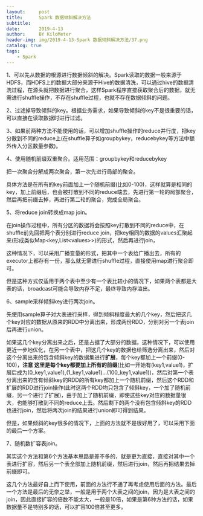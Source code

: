 ```yaml
---
layout:     post
title:      Spark 数据倾斜解决方法
subtitle:   
date:       2019-4-13
author:     BY KiloMeter
header-img: img/2019-4-13-Spark 数据倾斜解决方法/37.png
catalog: true
tags:
    - Spark
---
```


1、可以先从数据的根源进行数据倾斜的解决。Spark读取的数据一般来源于HDFS，而HDFS上的数据大部分来源于Hive的数据清洗，可以通过hive的数据清洗过程，在源头就把数据进行聚合，这样Spark程序直接获取聚合后的数据，就无需进行shuffle操作，不存在shuffle过程，也就不存在数据倾斜的问题。

2、过滤掉导致倾斜的key。根据业务需求，如果导致倾斜的key不是很重要的话，可以直接在读取数据时进行过滤。

3、如果前两种方法不能使用的话，可以增加shuffle操作的reduce并行度，把key分散到不同的reduce上(在shuffle算子如groupbykey，reducebykey等方法中额外传入分区数量参数)。

4、使用随机前缀双重聚合。适用范围：groupbykey和reducebykey

把一次聚合分解成两次聚合，第一次先进行局部的聚合。

具体方法是在所有的key前面加上一个随机前缀(比如0-100)，这样就算是相同的key，加上前缀后，也会被打散到不同的reduce端去，先进行第一轮的局部聚合，然后再把前缀去掉，再进行第二轮的聚合，完成全局聚合。

5、将reduce join转换成map join。

在join操作过程中，所有分区的数据将会按照key打散到不同的reduce中，在shuffle前先回把两个表分别进行reduce join，把key相同的数据的values汇聚起来(形成类似Map\<key,List\<values\>\>)的形式，然后再进行join，

这种情况下，可以采用广播变量的形式，把其中一个表给广播出去，所有的executor上都存有一份，那么就无需进行shuffle过程，直接使用map进行聚合即可。

但是这种方式仅适用于两个表中至少有一个表比较小的情况下，如果两个表都是大表的话，broadcast可能会导致内存不足，最终导致内存溢出。

6、sample采样倾斜key进行两次join。

先使用sample算子对大表进行采样，得到倾斜程度最大的几个key，然后把这几个key对应的数据从原来的RDD中分离出来，形成两份RDD，分别对另一个表join后再进行union。

如果这几个key分离出来之后，还是占据了大部分的数据，这种情况下，可以使用更近一步地优化，在另一个表中，把这几个key的数据也给筛选分离出来，然后对这个分离出来的包含倾斜key的数据集进行**扩展**，每个key都加上一个前缀(0-100)，**注意 这里是每个key都要加上所有的前缀**(比如一开始有(key1,value1)，扩展后成为(0_key1,value1),(1_key1,value1)...(100_key1,value1))，然后对第一个表分离出来的含有倾斜key的RDD的所有key都加上一个随机前缀，然后这个RDD和扩展的RDD进行join操作(此时这两个RDD均只包含了倾斜key，一个加了随机前缀，另一个进行了扩展)，由于加上了随机前缀，即使这些key对应的数据量很大，也能够打散到不同的reduce上去。然后剩下的两个没有包含倾斜key的RDD也进行join，然后将两次join的结果进行union即可得到结果。

但是，如果倾斜的key很多的情况下，上面的方法就不是很好用了，可以采用下面的最后一个方案。

7、随机数扩容表join。

其实这个方法和第6个方法基本思路是差不多的，就是更为直接，直接对其中一个表进行扩容，然后另一个表全部加上随机前缀，然后进行join，然后再把结果去掉前缀即可。

这几个方法最好自上而下使用，前面的方法行不通了再考虑使用后面的方法。最后一个方法是最后的无奈之举，一般是用于两个大表之间的join，因为是大表之间的join，因此直接扩容的倍数不能太大，一般是10倍，如果是第6种方法的话，如果数据量不是特别多的话，可以扩容100倍甚至更多。

